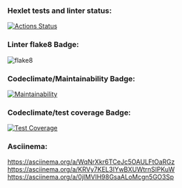 ### Hexlet tests and linter status:
[![Actions Status](https://github.com/Mqtaw/python-project-lvl2/workflows/hexlet-check/badge.svg)](https://github.com/Mqtaw/python-project-lvl2/actions)

### Linter flake8 Badge:
![flake8](https://github.com/Mqtaw/python-project-lvl2/actions/workflows/flake8_lint.yml/badge.svg)

### Codeclimate/Maintainability Badge:
[![Maintainability](https://api.codeclimate.com/v1/badges/a020e4afc4c56366d03c/maintainability)](https://codeclimate.com/github/Mqtaw/python-project-lvl2/maintainability)

### Codeclimate/test coverage Badge:
[![Test Coverage](https://api.codeclimate.com/v1/badges/a020e4afc4c56366d03c/test_coverage)](https://codeclimate.com/github/Mqtaw/python-project-lvl2/test_coverage)

### Asciinema:
https://asciinema.org/a/WqNrXkr6TCeJc5OAULFtOaRGz
https://asciinema.org/a/KRVy7KEL3IYwBXUWtrnSIPKuW
https://asciinema.org/a/0jIMVIH98GsaALoMcgn5GO3Sp
